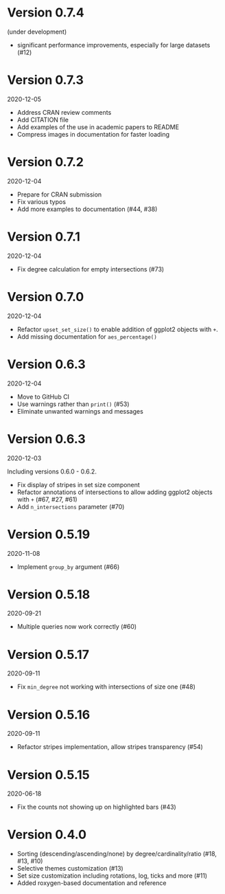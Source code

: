 # Version 0.7.4

(under development)

- significant performance improvements, especially for large datasets (#12)

# Version 0.7.3

2020-12-05

- Address CRAN review comments
- Add CITATION file
- Add examples of the use in academic papers to README
- Compress images in documentation for faster loading

# Version 0.7.2

2020-12-04

- Prepare for CRAN submission
- Fix various typos
- Add more examples to documentation (#44, #38)

# Version 0.7.1

2020-12-04

- Fix degree calculation for empty intersections (#73)

# Version 0.7.0

2020-12-04

- Refactor `upset_set_size()` to enable addition of ggplot2 objects with `+`.
- Add missing documentation for `aes_percentage()`

# Version 0.6.3

2020-12-04

- Move to GitHub CI
- Use warnings rather than `print()` (#53)
- Eliminate unwanted warnings and messages

# Version 0.6.3

2020-12-03

Including versions 0.6.0 - 0.6.2.

- Fix display of stripes in set size component
- Refactor annotations of intersections to allow adding ggplot2 objects with `+` (#67, #27, #61)
- Add `n_intersections` parameter (#70)

# Version 0.5.19

2020-11-08

- Implement `group_by` argument (#66)

# Version 0.5.18

2020-09-21

- Multiple queries now work correctly (#60)

# Version 0.5.17

2020-09-11

- Fix `min_degree` not working with intersections of size one (#48)

# Version 0.5.16

2020-09-11

- Refactor stripes implementation, allow stripes transparency (#54)

# Version 0.5.15

2020-06-18

- Fix the counts not showing up on highlighted bars (#43)

# Version 0.4.0

- Sorting (descending/ascending/none) by degree/cardinality/ratio (#18, #13, #10)
- Selective themes customization (#13)
- Set size customization including rotations, log, ticks and more (#11)
- Added roxygen-based documentation and reference
